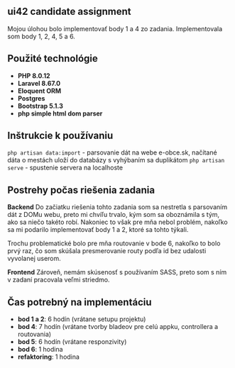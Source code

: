 ## ui42 candidate assignment

Mojou úlohou bolo implementovať body 1 a 4 zo zadania. Implementovala som body 1, 2, 4, 5 a 6.

## Použité technológie

- **PHP 8.0.12**
- **Laravel 8.67.0**
- **Eloquent ORM**
- **Postgres**
- **Bootstrap 5.1.3**
- **php simple html dom parser**

## Inštrukcie k používaniu
`php artisan data:import` - parsovanie dát na webe e-obce.sk, načítané dáta o mestách uloží do databázy s vyhýbaním sa duplikátom
`php artisan serve` - spustenie servera na localhoste

## Postrehy počas riešenia zadania

**Backend**
Do začiatku riešenia tohto zadania som sa nestretla s parsovaním dát z DOMu webu, preto mi chvíľu trvalo, kým som sa oboznámila s tým, ako sa niečo takéto robí. Nakoniec to však pre mňa nebol problém, nakoľko sa mi podarilo implementovať body 1 a 2, ktoré sa tohto týkali.

Trochu problematické bolo pre mňa routovanie v bode 6, nakoľko to bolo prvý raz, čo som skúšala presmerovanie routy podľa id bez udalosti vyvolanej userom.

**Frontend**
Zároveň, nemám skúsenosť s používaním SASS, preto som s ním v zadaní pracovala veľmi striedmo.


## Čas potrebný na implementáciu

- **bod 1 a 2**: 6 hodín (vrátane setupu projektu)
- **bod 4**: 7 hodín (vrátane tvorby bladeov pre celú appku, controllera a routovania)
- **bod 5**: 6 hodín (vrátane responzivity)
- **bod 6**: 1 hodina
- **refaktoring**: 1 hodina